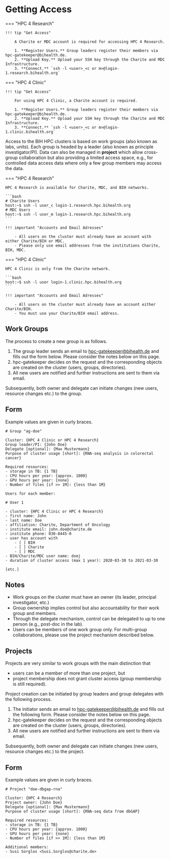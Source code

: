 # Getting Access

=== "HPC 4 Research"

    !!! tip "Get Access"

        A Charite or MDC account is required for accessing HPC 4 Research.

        1. **Register Users.** Group leaders register their members via  hpc-gatekeeper@bihealth.de.
        2. **Upload Key.** Upload your SSH key through the Charite and MDC Infrastructure.
        3. **Connect.** `ssh -l <user>_<c or m>@login-1.research.bihealth.org`

=== "HPC 4 Clinic"

    !!! tip "Get Access"

        For using HPC 4 Clinic, a Charite account is required.

        1. **Register Users.** Group leaders register their members via  hpc-gatekeeper@bihealth.de.
        2. **Upload Key.** Upload your SSH key through the Charite and MDC Infrastructure.
        3. **Connect.** `ssh -l <user>_<c or m>@login-1.clinic.bihealth.org`

Access to the BIH HPC clusters is based on work groups (also known as labs, units).
Each group is headed by a leader (also known as principle investigator/PI).
Data can also be managed in **project** which allow cross-group collaboration but also providing a limited access space, e.g., for controlled data access data where only a few group members may access the data.


=== "HPC 4 Research"

    HPC 4 Research is available for Charite, MDC, and BIH networks.

    ```bash
    # Charite Users
    host:~$ ssh -l user_c login-1.research.hpc.bihealth.org
    # MDC Users
    host:~$ ssh -l user_m login-1.research.hpc.bihealth.org
    ```

    !!! important "Accounts and Email Adresses"

        - All users on the cluster must already have an account with either Charite/BIH or MDC.
        - Please only use email addresses from the institutions Charite, BIH, MDC.

=== "HPC 4 Clinic"

    HPC 4 Clinic is only from the Charite network.

    ```bash
    host:~$ ssh -l user login-1.clinic.hpc.bihealth.org
    ```

    !!! important "Accounts and Email Adresses"

        - All users on the cluster must already have an account either Charite/BIH.
        - You must use your Charite/BIH email address.


## Work Groups

The process to create a new group is as follows.

1. The group leader sends an email to hpc-gatekeeper@bihealth.de and fills out the form below.
   Please consider the notes below on this page.
2. hpc-gatekeeper decides on the request and the corresponding objects are created on the cluster (users, groups, directories).
3. All new users are notified and further instructions are sent to them via email.

Subsequently, both owner and delegate can initiate changes (new users, resource changes etc.) to the group.

## Form

Example values are given in curly braces.

```
# Group "ag-doe"

Cluster: {HPC 4 Clinic or HPC 4 Research}
Group leader/PI: {John Doe}
Delegate [optional]: {Max Mustermann}
Purpose of cluster usage [short]: {RNA-seq analysis in colorectal cancer}

Required resources:
- storage in TB: {1 TB}
- CPU hours per year: {approx. 1000}
- GPU hours per year: {none}
- Number of files [if >> 1M]: {less than 1M}

Users for each member:

# User 1

- cluster: {HPC 4 Clinic or HPC 4 Research}
- first name: John
- last name: Doe
- affiliation: Charite, Department of Oncology
- institute email: john.doe@charite.de
- institute phone: 030-8445-0
- user has account with
    - [ ] BIH
    - [ ] Charite
    - [ ] MDC
- BIH/Charite/MDC user name: doej
- duration of cluster access (max 1 year): 2020-03-30 to 2021-03-30

[etc.]
```

## Notes

- Work groups on the cluster must have an owner (its leader, principal investigator, etc.)
- Group ownership implies control but also accountability for their work group and members.
- Through the delegate mechanism, control can be delegated to up to one person (e.g., post-doc in the lab).
- Users can be members of one work group only.
  For multi-group collaborations, please use the project mechanism described below.

## Projects

Projects are very similar to work groups with the main distinction that

- users can be a member of more than one project, but
- project membership does not grant cluster access (group membership is still required).

Project creation can be initiated by group leaders and group delegates with the following process.

1. The initiator sends an email to hpc-gatekeeper@bihealth.de and fills out the following form.
   Please consider the notes below on this page.
2. hpc-gatekeeper decides on the request and the corresponding objects are created on the cluster (users, groups, directories).
3. All new users are notified and further instructions are sent to them via email.

Subsequently, both owner and delegate can initiate changes (new users, resource changes etc.) to the project.

## Form

Example values are given in curly braces.

```
# Project "doe-dbgap-rna"

Cluster: {HPC 4 Research}
Project owner: {John Doe}
Delegate [optional]: {Max Mustermann}
Purpose of cluster usage [short]: {RNA-seq data from dbGAP}

Required resources:
- storage in TB: {1 TB}
- CPU hours per year: {approx. 1000}
- GPU hours per year: {none}
- Number of files [if >> 1M]: {less than 1M}

Additional members:
- Susi Sorglos <Susi.Sorglos@charite.de>
```
